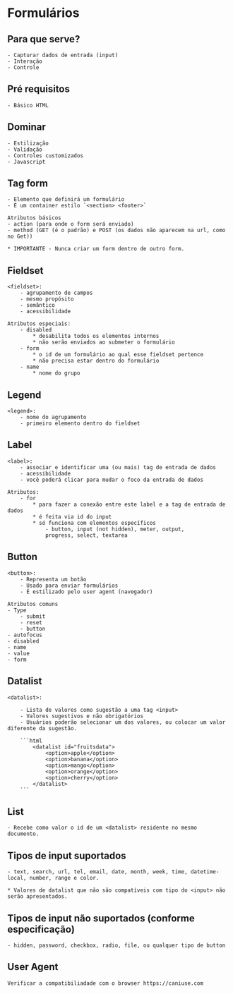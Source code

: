 # Formulários

## Para que serve?

    - Capturar dados de entrada (input)
    - Interação
    - Controle

## Pré requisitos

    - Básico HTML

## Dominar

    - Estilização
    - Validação
    - Controles customizados
    - Javascript

 ## Tag form

    - Elemento que definirá um formulário
    - É um container estilo `<section> <footer>`

    Atributos básicos
    - action (para onde o form será enviado)
    - method (GET (é o padrão) e POST (os dados não aparecem na url, como no Get))

    * IMPORTANTE - Nunca criar um form dentro de outro form.

## Fieldset

    <fieldset>:
        - agrupamento de campos
        - mesmo propósito
        - semântico
        - acessibilidade
    
    Atributos especiais:
        - disabled
            * desabilita todos os elementos internos
            * não serão enviados ao submeter o formulário
        - form
            * o id de um formulário ao qual esse fieldset pertence
            * não precisa estar dentro do formulário
        - name
            * nome do grupo

## Legend

    <legend>:
        - nome do agrupamento
        - primeiro elemento dentro do fieldset

## Label

    <label>:
        - associar e identificar uma (ou mais) tag de entrada de dados
        - acessibilidade
        - você poderá clicar para mudar o foco da entrada de dados

    Atributos:
        - for
            * para fazer a conexão entre este label e a tag de entrada de dados
            * é feita via id do input
            * só funciona com elementos específicos
                - button, input (not hidden), meter, output,
                progress, select, textarea
            
## Button

    <button>:
        - Representa um botão
        - Usado para enviar formulários
        - É estilizado pelo user agent (navegador)

    Atributos comuns
    - Type
        - submit
        - reset
        - button
    - autofocus
    - disabled
    - name
    - value
    - form

## Datalist

    <datalist>:

        - Lista de valores como sugestão a uma tag <input>
        - Valores sugestivos e não obrigatórios
        - Usuários poderão selecionar um dos valores, ou colocar um valor diferente da sugestão.

        ```html
            <datalist id="fruitsdata">
                <option>apple</option>
                <option>banana</option>
                <option>mango</option>
                <option>orange</option>
                <option>cherry</option>
            </datalist>
        ```
    
## List

    - Recebe como valor o id de um <datalist> residente no mesmo documento.

## Tipos de input suportados

    - text, search, url, tel, email, date, month, week, time, datetime-local, number, range e color.

    * Valores de datalist que não são compatíveis com tipo do <input> não serão apresentados.

## Tipos de input não suportados (conforme especificação)

    - hidden, password, checkbox, radio, file, ou qualquer tipo de button

## User Agent
    
    Verificar a compatibiliadade com o browser https://caniuse.com